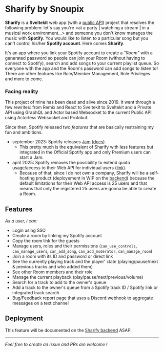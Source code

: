 # Sharify by Snoupix

**Sharify** is a **Sveltekit** web app (with a [public API](https://github.com/Snoupix/sharify-be)) project that resolves the following problem: let's say you're <at a party | watching a stream | in a musical work environment...> and someone you don't know manages the music with **Spotify**. You would like to listen to a particular song but you can't control his/her **Spotify account**. Here comes **Sharify**.

It's an app where you link your Spotify account to create a *"Room"* with a generated password so people can join your Room (without having to connect to Spotify), search and add songs to your current playlist queue. So everyone with the app and the Room's password can add songs to listen to! There are other features like Role/Member Management, Role Privileges and more to come.

### Facing reality

This project of mine has been dead and alive since 2019. It went through a few rewrites: from Remix and React to Sveltekit to Sveltekit and a Private API using GraphQL and Actor based Websocket to the current Public API using Actorless Websocket and Protobuf.

Since then, Spotify released two *features* that are basically restraining my fun and ambitions.

- september 2023: Spotify releases [Jam](https://newsroom.spotify.com/2023-09-26/spotify-jam-personalized-collaborative-listening-session-free-premium-users/) ([docs](https://support.spotify.com/us/article/jam/)).
  - This pretty much is the equivalent of Sharify with less features but integrated in the Official Spotify app and only Premium users can start a Jam.
- april 2025: Spotify removes the possibility to extend quota usage/access to their Web API for individual users ([link](https://developer.spotify.com/blog/2025-04-15-updating-the-criteria-for-web-api-extended-access)).
  - Because of that, since I do not own a company, Sharify will be a self-hosting product (deployement in WIP on the [backend](https://github.com/Snoupix/sharify-be)) because the default limitations for their Web API access is 25 users and that means that only the registered 25 users are gonna be able to create a Room.

## Features

*As a user, I can:*

- Login using SSO
- Create a room by linking my Spotify account
- Copy the room link for the guests
- Manage users, roles and their permissions (`can_use_controls`, `can_manage_users`, `can_add_song`, `can_add_moderator`, `can_manage_room`)
- Join a room with its ID and password or direct link
- See the currently playing track and the player' state (playing/pause/next & previous tracks and who added them)
- See other Room members and their role
- Manage the current playback (play/pause/next/previous/volume)
- Search for a track to add to the owner's queue
- Add a track to the owner's queue from a Spotify track ID / Spotify link or integrated track search
- Bug/Feedback report page that uses a Discord webhook to aggregate messages on a text channel

## Deployment

This feature will be documented on the [Sharify backend](https://github.com/Snoupix/sharify-be) ASAP.

----

*Feel free to create an issue and PRs are welcome !*
